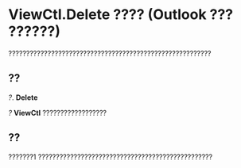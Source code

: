 
# ViewCtl.Delete ???? (Outlook ??? ??????)

?????????????????????????????????????????????????????????


## ??

 _?_. **Delete**

 _?_ **ViewCtl** ??????????????????


## ??

???????1 ?????????????????????????????????????????????????

